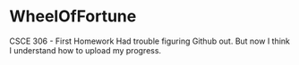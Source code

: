 # WheelOfFortune
CSCE 306 - First Homework
Had trouble figuring Github out. But now I think I understand how to upload my progress.
